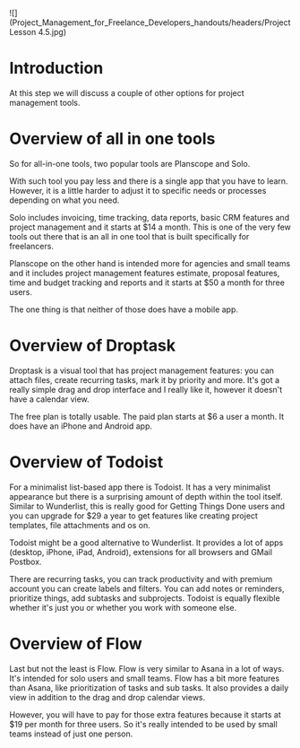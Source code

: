 ![](Project_Management_for_Freelance_Developers_handouts/headers/Project Lesson 4.5.jpg)
# Introduction

At this step we will discuss a couple of other options for project management tools.

# Overview of all in one tools

So for all-in-one tools, two popular tools are Planscope and Solo.

With such tool you pay less and there is a single app that you have to learn. However, it is a little harder to adjust it to specific needs or processes depending on what you need.

Solo includes invoicing, time tracking, data reports, basic CRM features and project management and it starts at $14 a month. This is one of the very few tools out there that is an all in one tool that is built specifically for freelancers.

Planscope on the other hand is intended more for agencies and small teams and it includes project management features estimate, proposal features, time and budget tracking and reports and it starts at $50 a month for three users.

The one thing is that neither of those does have a mobile app.

# Overview of Droptask

Droptask is a visual tool that has project management features: you can attach files, create recurring tasks, mark it by priority and more. It's got a really simple drag and drop interface and I really like it, however it doesn't have a calendar view.

The free plan is totally usable. The paid plan starts at $6 a user a month. It does have an iPhone and Android app.

# Overview of Todoist

For a minimalist list-based app there is Todoist. It has a very minimalist appearance but there is a surprising amount of depth within the tool itself. Similar to Wunderlist, this is really good for Getting Things Done users and you can upgrade for $29 a year to get features like creating project templates, file attachments and os on.

Todoist might be a good alternative to Wunderlist. It provides a lot of apps (desktop, iPhone, iPad, Android), extensions for all browsers and GMail Postbox.

There are recurring tasks, you can track productivity and with premium account you can create labels and filters. You can add notes or reminders, prioritize things, add subtasks and subprojects. Todoist is equally flexible whether it's just you or whether you work with someone else.

# Overview of Flow

Last but not the least is Flow. Flow is very similar to Asana in a lot of ways. It's intended for solo users and small teams. Flow has a bit more features than Asana, like prioritization of tasks and sub tasks. It also provides a daily view in addition to the drag and drop calendar views.

However, you will have to pay for those extra features because it starts at $19 per month for three users. So it's really intended to be used by small teams instead of just one person.